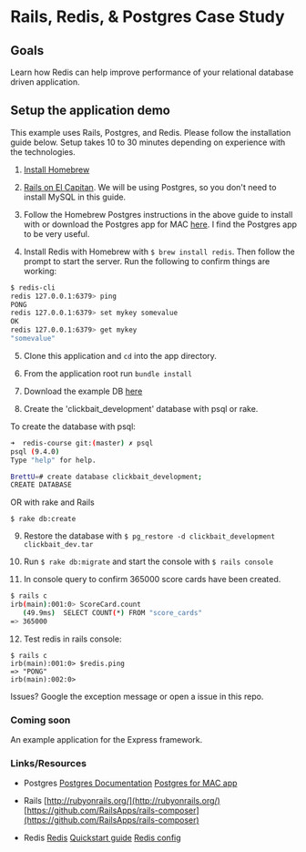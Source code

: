 # Rails, Redis, & Postgres Case Study

## Goals

Learn how Redis can help improve performance of your relational database driven application.

## Setup the application demo

This example uses Rails, Postgres, and Redis. Please follow the installation guide below. Setup takes 10 to 30 minutes depending on experience with the technologies.

1. [Install Homebrew](http://brew.sh/)

2. [Rails on El Capitan](https://gorails.com/setup/osx/10.11-el-capitan). We will be using Postgres, so you don't need to install MySQL in this guide.

3. Follow the Homebrew Postgres instructions in the above guide to install with or download the Postgres app for MAC [here](http://postgresapp.com/). I find the Postgres app to be very useful.

4. Install Redis with Homebrew with `$ brew install redis`. Then follow the prompt to start the server. Run the following to confirm things are working:

```bash
$ redis-cli
redis 127.0.0.1:6379> ping
PONG
redis 127.0.0.1:6379> set mykey somevalue
OK
redis 127.0.0.1:6379> get mykey
"somevalue"
```

5. Clone this application and `cd` into the app directory.

6. From the application root run `bundle install`

7. Download the example DB [here](http://bwcompsci.s3.amazonaws.com/presentations/clickbait_dev.tar)

8. Create the 'clickbait_development' database with psql or rake.

To create the database with psql:

```bash
➜  redis-course git:(master) ✗ psql
psql (9.4.0)
Type "help" for help.

BrettU=# create database clickbait_development;
CREATE DATABASE
```

OR with rake and Rails

`$ rake db:create`

9. Restore the database with `$ pg_restore -d clickbait_development clickbait_dev.tar`

10. Run `$ rake db:migrate` and start the console with `$ rails console`

11. In console query to confirm  365000 score cards have been created.

```bash
$ rails c
irb(main):001:0> ScoreCard.count
   (49.9ms)  SELECT COUNT(*) FROM "score_cards"
=> 365000
```

12. Test redis in rails console:

```
$ rails c
irb(main):001:0> $redis.ping
=> "PONG"
irb(main):002:0>
```

Issues? Google the exception message or open a issue in this repo.


### Coming soon

An example application for the Express framework.


### Links/Resources

- Postgres
[Postgres Documentation](http://www.postgresql.org/docs/9.5/interactive/index.html)
[Postgres for MAC app](http://postgresapp.com/)

- Rails
[http://rubyonrails.org/](http://rubyonrails.org/)
[https://github.com/RailsApps/rails-composer](https://github.com/RailsApps/rails-composer)

- Redis
[Redis](http://redis.io/)
[Quickstart guide](http://redis.io/topics/quickstart)
[Redis config](https://raw.githubusercontent.com/antirez/redis/3.0/redis.conf)
